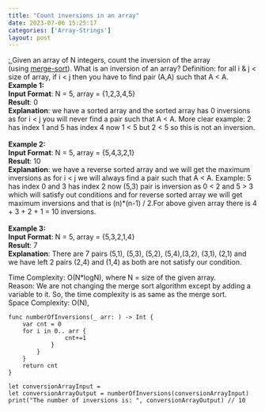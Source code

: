 ```yaml
---
title: "Count inversions in an array"
date: 2023-07-06 15:25:17
categories: ['Array-Strings']
layout: post
---
```


<!-- wp:paragraph -->
<a href="https://takeuforward.org/data-structure/count-inversions-in-an-array/" target="_blank" rel="noopener" title="">: </a>Given an array of N integers, count the inversion of the array (using <a href="https://takeuforward.org/data-structure/merge-sort-algorithm/" target="_blank" rel="noreferrer noopener">merge-sort</a>). What is an inversion of an array? Definition: for all i & j < size of array, if i < j then you have to find pair (A,A) such that A < A.<br><strong>Example 1:</strong><br><strong>Input Format</strong>: N = 5, array = {1,2,3,4,5}<br><strong>Result</strong>: 0<br><strong>Explanation</strong>: we have a sorted array and the sorted array has 0 inversions as for i < j you will never find a pair such that A < A. More clear example: 2 has index 1 and 5 has index 4 now 1 < 5 but 2 < 5 so this is not an inversion.<br><br><strong>Example 2:</strong><br><strong>Input Format</strong>: N = 5, array = {5,4,3,2,1}<br><strong>Result</strong>: 10<br><strong>Explanation</strong>: we have a reverse sorted array and we will get the maximum inversions as for i < j we will always find a pair such that A < A. Example: 5 has index 0 and 3 has index 2 now (5,3) pair is inversion as 0 < 2 and 5 > 3 which will satisfy out conditions and for reverse sorted array we will get maximum inversions and that is (n)*(n-1) / 2.For above given array there is 4 + 3 + 2 + 1 = 10 inversions.<br><br><strong>Example 3:</strong><br><strong>Input Format</strong>: N = 5, array = {5,3,2,1,4}<br><strong>Result</strong>: 7<br><strong>Explanation</strong>: There are 7 pairs (5,1), (5,3), (5,2), (5,4),(3,2), (3,1), (2,1) and we have left 2 pairs (2,4) and (1,4) as both are not satisfy our condition. <br>


<!-- /wp:paragraph -->

<!-- wp:paragraph -->
Time Complexity: O(N*logN), where N = size of the given array.<br>Reason: We are not changing the merge sort algorithm except by adding a variable to it. So, the time complexity is as same as the merge sort.<br>Space Complexity: O(N),


<!-- /wp:paragraph -->

<!-- wp:code -->
<pre class="wp-block-code"><code lang="swift" class="language-swift">func numberOfInversions(_ arr: ) -> Int {
    var cnt = 0
    for i in 0..<arr.count {
        for j in i..<arr.count {
            if arr > arr {
                cnt+=1
            }
        }
    }
    return cnt
}

let conversionArrayInput = 
let conversionArrayOutput = numberOfInversions(conversionArrayInput)
print("The number of inversions is: ", conversionArrayOutput) // 10</code></pre>
<!-- /wp:code -->